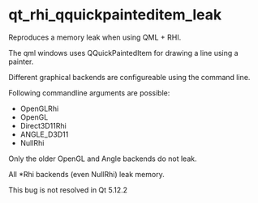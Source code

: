 # qt_rhi_qquickpainteditem_leak

Reproduces a memory leak when using QML + RHI.


The qml windows uses QQuickPaintedItem for drawing a line using a painter.

Different graphical backends are configureable using the command line.

Following commandline arguments are possible:

 * OpenGLRhi
 * OpenGL
 * Direct3D11Rhi
 * ANGLE_D3D11
 * NullRhi


Only the older OpenGL and Angle backends do not leak.

All *Rhi backends (even NullRhi) leak memory.

This bug is not resolved in Qt 5.12.2
